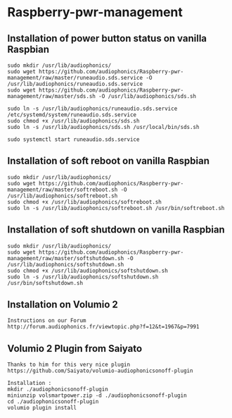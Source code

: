 # Raspberry-pwr-management

## Installation of power button status on vanilla Raspbian

	sudo mkdir /usr/lib/audiophonics/
	sudo wget https://github.com/audiophonics/Raspberry-pwr-management/raw/master/runeaudio.sds.service -O /usr/lib/audiophonics/runeaudio.sds.service
	sudo wget https://github.com/audiophonics/Raspberry-pwr-management/raw/master/sds.sh -O /usr/lib/audiophonics/sds.sh

	sudo ln -s /usr/lib/audiophonics/runeaudio.sds.service /etc/systemd/system/runeaudio.sds.service
	sudo chmod +x /usr/lib/audiophonics/sds.sh
	sudo ln -s /usr/lib/audiophonics/sds.sh /usr/local/bin/sds.sh

	sudo systemctl start runeaudio.sds.service

## Installation of soft reboot on vanilla Raspbian

	sudo mkdir /usr/lib/audiophonics/
	sudo wget https://github.com/audiophonics/Raspberry-pwr-management/raw/master/softreboot.sh -O /usr/lib/audiophonics/softreboot.sh
	sudo chmod +x /usr/lib/audiophonics/softreboot.sh
	sudo ln -s /usr/lib/audiophonics/softreboot.sh /usr/bin/softreboot.sh

## Installation of soft shutdown on vanilla Raspbian

	sudo mkdir /usr/lib/audiophonics/
	sudo wget https://github.com/audiophonics/Raspberry-pwr-management/raw/master/softshutdown.sh -O /usr/lib/audiophonics/softshutdown.sh
	sudo chmod +x /usr/lib/audiophonics/softshutdown.sh
	sudo ln -s /usr/lib/audiophonics/softshutdown.sh /usr/bin/softshutdown.sh

## Installation on Volumio 2

	Instructions on our Forum
	http://forum.audiophonics.fr/viewtopic.php?f=12&t=1967&p=7991


## Volumio 2 Plugin from Saiyato

	Thanks to him for this very nice plugin
	https://github.com/Saiyato/volumio-audiophonicsonoff-plugin
	
	Installation :
	mkdir ./audiophonicsonoff-plugin
	miniunzip volsmartpower.zip -d ./audiophonicsonoff-plugin
	cd ./audiophonicsonoff-plugin
	volumio plugin install
	
